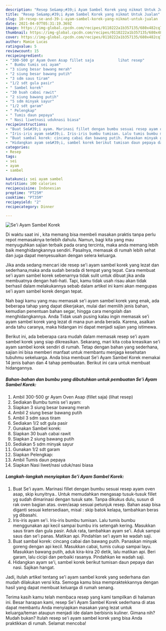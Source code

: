 ```yaml
---
description: "Resep Se&amp;#39;i Ayam Sambel Korek yang nikmat Untuk Jualan"
title: "Resep Se&amp;#39;i Ayam Sambel Korek yang nikmat Untuk Jualan"
slug: 10-resep-se-and-39-i-ayam-sambel-korek-yang-nikmat-untuk-jualan
date: 2021-04-07T05:31:19.369Z
image: https://img-global.cpcdn.com/recipes/0110222a1b357135/680x482cq70/sei-ayam-sambel-korek-foto-resep-utama.jpg
thumbnail: https://img-global.cpcdn.com/recipes/0110222a1b357135/680x482cq70/sei-ayam-sambel-korek-foto-resep-utama.jpg
cover: https://img-global.cpcdn.com/recipes/0110222a1b357135/680x482cq70/sei-ayam-sambel-korek-foto-resep-utama.jpg
author: Mamie Lucas
ratingvalue: 5
reviewcount: 15
recipeingredient:
- "300-500 gr Ayam Oven Asap fillet saja           lihat resep"
- " Bumbu tumis sei ayam"
- "3 siung besar bawang merah"
- "2 siung besar bawang putih"
- "3 sdm saus tiram"
- "1/2 sdt gula pasir"
- " Sambel korek"
- "30 buah cabai rawit"
- "2 siung bawang putih"
- "5 sdm minyak sayur"
- "1/2 sdt garam"
- " Pelengkap"
- " Tumis daun pepaya"
- " Nasi liwetnasi uduknasi biasa"
recipeinstructions:
- "Buat Se&#39;i ayam. Marinasi fillet dengan bumbu sesuai resep ayam oven asap, skip kunyitnya.. Untuk memudahkan mengasap tusuk-tusuk fillet yg sudah dimarinasi dengan tusuk sate. Tanpa dikukus dulu, susun di rak oven bagian atas. oven/asap sesuai petunjuk resep. Bahan asap bisa diganti sesuai ketersediaan, misal : skip batok kelapa, tambahkan beras yg dibasahi."
- "Iris-iris ayam se&#39;i. Iris-iris bumbu tumisan. Lalu tumis bumbu menggunakan api kecil sampai bumbu iris setengah kering. Masukkan saus tiram dan gula pasir. Aduk rata, tambahkan ayam se&#39;i. Aduk sampai saus dan se&#39;i panas. Matikan api. Pindahlan se&#39;i ayam ke wadah saji."
- "Buat sambal korek: cincang cabai dan bawang putih. Panaskan minyak goreng dengan api kecil. Masukkan cabai, tumis cukup sampai layu. Masukkan bawang putih, aduk kira-kira 20 detik, lalu matikan api. Beri garam, lalu cicipi dan perbaiki rasanya. Pindahkan ke wadah saji."
- "Hidangkan ayam se&#39;i, sambel korek berikut tumisan daun pepaya dan nasi. Sajikan hangat."
categories:
- Resep
tags:
- sei
- ayam
- sambel

katakunci: sei ayam sambel 
nutrition: 100 calories
recipecuisine: Indonesian
preptime: "PT25M"
cooktime: "PT35M"
recipeyield: "2"
recipecategory: Dinner

---
```



![Se&#39;i Ayam Sambel Korek](https://img-global.cpcdn.com/recipes/0110222a1b357135/680x482cq70/sei-ayam-sambel-korek-foto-resep-utama.jpg)

Di waktu  saat ini , kita memang bisa membeli masakan praktis tanpa perlu repot memasaknya terlebih dahulu. Namun, bagi kita yang mau menyuguhkan sajian terbaik pada orang tercinta, maka anda memang lebih baik menghidangkannya sendiri. Pasalnya, memasak di rumah lebih sehat dan juga dapat menyesuaikan dengan selera keluarga.

Jika anda sedang mencari ide resep se&#39;i ayam sambel korek yang lezat dan sederhana,maka anda sudah berada di tempat yang tepat. Cara membuat se&#39;i ayam sambel korek  sebenarnya tidak sulit untuk dibuat jika anda membuatnya dengan hati-hati. Tapi, kamu tidak usah risau akan tidak berhasil dalam melakukannya 
sebab dalam artikel ini kami akan mengupas se&#39;i ayam sambel korek dengan tepat.  



Nah bagi kamu yang mau memasak se&#39;i ayam sambel korek yang enak, ada beberapa tahap yang dapat dikerjakan, mulai dari memilih jenis bahan, kemudian penentuan bahan segar, hingga cara mengolah dan menghidangkannya. Anda Tidak usah pusing kalau ingin memasak se&#39;i ayam sambel korek yang lezat di mana pun anda berada. Karena, asalkan anda  tahu caranya, maka hidangan ini dapat menjadi sajian yang istimewa.

Berikut ini, ada beberapa cara mudah dalam memasak resep se&#39;i ayam sambel korek yang siap dikreasikan. Sekarang, mari kita coba kreasikan se&#39;i ayam sambel korek sendiri di rumah. Tetap dengan bahan yang sederhana, sajian ini bisa memberi manfaat untuk membantu menjaga kesehatan tubuhmu sekeluarga. Anda bisa membuat Se&#39;i Ayam Sambel Korek memakai 14 jenis bahan dan 4 tahap pembuatan. Berikut ini cara untuk membuat hidangannya.

<!--inarticleads1-->

##### Bahan-bahan dan bumbu yang dibutuhkan untuk pembuatan Se&#39;i Ayam Sambel Korek:

1. Ambil 300-500 gr Ayam Oven Asap (fillet saja)           (lihat resep)
1. Sediakan  Bumbu tumis se&#39;i ayam:
1. Siapkan 3 siung besar bawang merah
1. Ambil 2 siung besar bawang putih
1. Ambil 3 sdm saus tiram
1. Sediakan 1/2 sdt gula pasir
1. Gunakan  Sambel korek:
1. Siapkan 30 buah cabai rawit
1. Siapkan 2 siung bawang putih
1. Sediakan 5 sdm minyak sayur
1. Gunakan 1/2 sdt garam
1. Siapkan  Pelengkap:
1. Ambil  Tumis daun pepaya
1. Siapkan  Nasi liwet/nasi uduk/nasi biasa




<!--inarticleads2-->

##### Langkah-langkah menyiapkan Se&#39;i Ayam Sambel Korek:

1. Buat Se&#39;i ayam. Marinasi fillet dengan bumbu sesuai resep ayam oven asap, skip kunyitnya.. Untuk memudahkan mengasap tusuk-tusuk fillet yg sudah dimarinasi dengan tusuk sate. Tanpa dikukus dulu, susun di rak oven bagian atas. oven/asap sesuai petunjuk resep. Bahan asap bisa diganti sesuai ketersediaan, misal : skip batok kelapa, tambahkan beras yg dibasahi.
1. Iris-iris ayam se&#39;i. Iris-iris bumbu tumisan. Lalu tumis bumbu menggunakan api kecil sampai bumbu iris setengah kering. Masukkan saus tiram dan gula pasir. Aduk rata, tambahkan ayam se&#39;i. Aduk sampai saus dan se&#39;i panas. Matikan api. Pindahlan se&#39;i ayam ke wadah saji.
1. Buat sambal korek: cincang cabai dan bawang putih. Panaskan minyak goreng dengan api kecil. Masukkan cabai, tumis cukup sampai layu. Masukkan bawang putih, aduk kira-kira 20 detik, lalu matikan api. Beri garam, lalu cicipi dan perbaiki rasanya. Pindahkan ke wadah saji.
1. Hidangkan ayam se&#39;i, sambel korek berikut tumisan daun pepaya dan nasi. Sajikan hangat.




Jadi, itulah artikel tentang  se&#39;i ayam sambel korek  yang sederhana dan mudah dilakukan versi kita. Semoga kamu bisa mempraktekkannya dengan hasil yang dapat membuat keluarga di rumah senang. 

Terima kasih kamu telah membaca resep yang kami tampilkan di halaman ini. Besar harapan kami, resep  Se&#39;i Ayam Sambel Korek sederhana di atas dapat membantu Anda menyiapkan masakan yang lezat untuk keluarga/teman ataupun menjadi ide dalam berbisnis kuliner. Gimana nih? Mudah bukan? Itulah resep se&#39;i ayam sambel korek yang bisa Anda praktikkan di rumah. Selamat mencoba!

